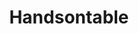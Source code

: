 ---
git: https://github.com/handsontable/handsontable
linkedin: https://linkedin.com/company/handsontable
logohandle: handsontable
sort: handsontable
title: Handsontable
twitter: https://x.com/handsontable
website: https://handsontable.com/
---